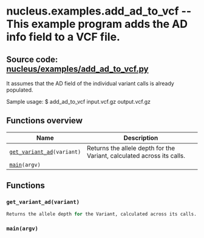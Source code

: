 # nucleus.examples.add_ad_to_vcf -- This example program adds the AD info field to a VCF file.
**Source code:** [nucleus/examples/add_ad_to_vcf.py](https://github.com/google/nucleus/tree/master/nucleus/examples/add_ad_to_vcf.py)
---
It assumes that the AD field of the individual variant calls is already
populated.

Sample usage:
  $ add_ad_to_vcf input.vcf.gz output.vcf.gz

## Functions overview
Name | Description
-----|------------
[`get_variant_ad`](#get_variant_ad)`(variant)` | Returns the allele depth for the Variant, calculated across its calls.
[`main`](#main)`(argv)` | 

## Functions
### `get_variant_ad(variant)`<a name="get_variant_ad"></a>
```python
Returns the allele depth for the Variant, calculated across its calls.
```

### `main(argv)`<a name="main"></a>


